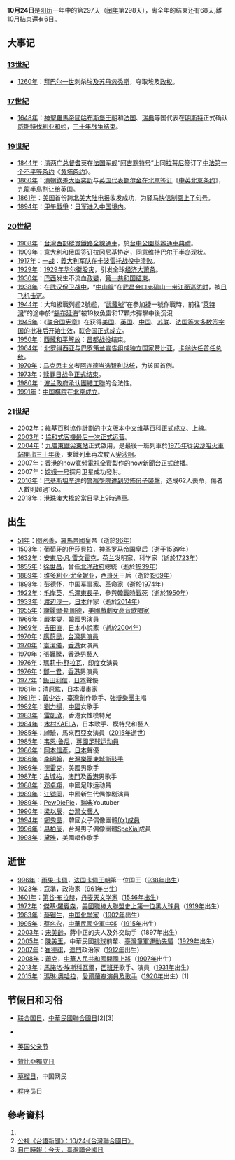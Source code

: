 **10月24日**是[阳历](../Page/阳历.md "wikilink")一年中的第297天（[闰年](../Page/闰年.md "wikilink")第298天），离全年的结束还有68天,離10月結束還有6日。

## 大事记

### [13世紀](https://zh.wikipedia.org/wiki/13世紀 "wikilink")

  - [1260年](https://zh.wikipedia.org/wiki/1260年 "wikilink")：[拜巴尔一世](../Page/拜巴尔一世.md "wikilink")刺杀[埃及](../Page/埃及.md "wikilink")[苏丹](https://zh.wikipedia.org/wiki/苏丹_\(称谓\) "wikilink")[忽秃斯](https://zh.wikipedia.org/wiki/忽秃斯 "wikilink")，夺取埃及[政权](../Page/政权.md "wikilink")。

### [17世紀](https://zh.wikipedia.org/wiki/17世紀 "wikilink")

  - [1648年](https://zh.wikipedia.org/wiki/1648年 "wikilink")：[神聖羅馬帝國](https://zh.wikipedia.org/wiki/神聖羅馬帝國 "wikilink")[哈布斯堡王朝](../Page/哈布斯堡王朝.md "wikilink")和[法国](https://zh.wikipedia.org/wiki/法国 "wikilink")、[瑞典](../Page/瑞典.md "wikilink")等国代表在[明斯特](../Page/明斯特.md "wikilink")正式确认[威斯特伐利亚和约](../Page/威斯特伐利亚和约.md "wikilink")，[三十年战争结束](https://zh.wikipedia.org/wiki/三十年战争 "wikilink")。

### [19世紀](https://zh.wikipedia.org/wiki/19世紀 "wikilink")

  - [1844年](../Page/1844年.md "wikilink")：[清](../Page/清朝.md "wikilink")[两广总督](https://zh.wikipedia.org/wiki/两广总督 "wikilink")[耆英](../Page/耆英.md "wikilink")在[法国军舰](https://zh.wikipedia.org/wiki/法国 "wikilink")“[阿吉默特号](https://zh.wikipedia.org/wiki/阿吉默特号 "wikilink")”上同[拉萼尼](../Page/拉萼尼.md "wikilink")签订了[中](https://zh.wikipedia.org/wiki/清 "wikilink")[法第一个](../Page/七月王朝.md "wikilink")[不平等条约](../Page/不平等条约.md "wikilink")《[黄埔条约](../Page/黄埔条约.md "wikilink")》。
  - [1860年](../Page/1860年.md "wikilink")：[清朝](../Page/清朝.md "wikilink")[欽差大臣](https://zh.wikipedia.org/wiki/欽差大臣 "wikilink")[奕訢](../Page/奕訢.md "wikilink")与[英国代表](https://zh.wikipedia.org/wiki/英国 "wikilink")[额尔金在](https://zh.wikipedia.org/wiki/额尔金 "wikilink")[北京签订](https://zh.wikipedia.org/wiki/北京 "wikilink")《[中英北京条约](https://zh.wikipedia.org/wiki/中英北京条约 "wikilink")》，[九龍半島割让给英国](https://zh.wikipedia.org/wiki/九龍半島 "wikilink")。
  - [1861年](../Page/1861年.md "wikilink")：[美国](../Page/美国.md "wikilink")首份跨[北美大陆](https://zh.wikipedia.org/wiki/北美大陆 "wikilink")[电报](../Page/电报.md "wikilink")收发成功，为[驿马快信制画上了句号](https://zh.wikipedia.org/wiki/驿马快信制 "wikilink")。
  - [1894年](../Page/1894年.md "wikilink")：[甲午戰爭](https://zh.wikipedia.org/wiki/甲午戰爭 "wikilink")：[日军进入](https://zh.wikipedia.org/wiki/日军 "wikilink")[中国境内](https://zh.wikipedia.org/wiki/清 "wikilink")。

### [20世紀](https://zh.wikipedia.org/wiki/20世紀 "wikilink")

  - [1908年](../Page/1908年.md "wikilink")：[台灣](https://zh.wikipedia.org/wiki/台灣 "wikilink")[西部](https://zh.wikipedia.org/wiki/西部 "wikilink")[縱貫鐵路全線通車](https://zh.wikipedia.org/wiki/縱貫鐵路 "wikilink")，於[台中公園舉辦通車典禮](https://zh.wikipedia.org/wiki/台中公園 "wikilink")。
  - [1909年](../Page/1909年.md "wikilink")：[意大利](../Page/意大利.md "wikilink")和[俄国签订](https://zh.wikipedia.org/wiki/俄国 "wikilink")[拉冈尼基协定](https://zh.wikipedia.org/wiki/拉冈尼基协定 "wikilink")，同意维持[巴尔干半岛](../Page/巴尔干半岛.md "wikilink")现状。
  - [1917年](../Page/1917年.md "wikilink")：[一战](../Page/第一次世界大战.md "wikilink")：[義大利军队在](https://zh.wikipedia.org/wiki/義大利 "wikilink")[卡波雷托战役中溃败](https://zh.wikipedia.org/wiki/卡波雷托战役 "wikilink")。
  - [1929年](../Page/1929年.md "wikilink")：[1929年华尔街股灾](https://zh.wikipedia.org/wiki/1929年华尔街股灾 "wikilink")，引发全球[经济大萧条](https://zh.wikipedia.org/wiki/经济大萧条 "wikilink")。
  - [1930年](../Page/1930年.md "wikilink")：[巴西](../Page/巴西.md "wikilink")发生不流血[政變](../Page/政變.md "wikilink")，[第一共和国结束](https://zh.wikipedia.org/wiki/第一共和国 "wikilink")。
  - [1938年](../Page/1938年.md "wikilink")：在[武汉保卫战中](../Page/武汉会战.md "wikilink")，“[中山舰](../Page/中山舰.md "wikilink")”在[武昌金口](https://zh.wikipedia.org/wiki/武昌 "wikilink")[赤矶山一带](https://zh.wikipedia.org/wiki/赤矶山 "wikilink")[江面巡防时](https://zh.wikipedia.org/wiki/長江 "wikilink")，被[日](../Page/日本.md "wikilink")[飞机击沉](https://zh.wikipedia.org/wiki/飞机 "wikilink")。
  - [1944年](../Page/1944年.md "wikilink")：大和級戰列艦2號艦，“[武藏號](https://zh.wikipedia.org/wiki/武藏號 "wikilink")”在參加捷一號作戰時，前往“[萊特灣](https://zh.wikipedia.org/wiki/萊特灣 "wikilink")”的途中於“[錫布延海](https://zh.wikipedia.org/wiki/錫布延海 "wikilink")”被19枚魚雷和17顆炸彈擊中後沉沒
  - [1945年](../Page/1945年.md "wikilink")：《[联合国宪章](../Page/联合国宪章.md "wikilink")》在获得[美国](../Page/美国.md "wikilink")、[英国](https://zh.wikipedia.org/wiki/英国 "wikilink")、[中国](../Page/中華民國.md "wikilink")、[苏联](../Page/苏联.md "wikilink")、[法国等大多数签字国的批准后开始生效](https://zh.wikipedia.org/wiki/法国 "wikilink")，[联合国正式成立](https://zh.wikipedia.org/wiki/联合国 "wikilink")。
  - [1950年](../Page/1950年.md "wikilink")：[西藏和平解放](../Page/西藏和平解放.md "wikilink")：[昌都战役](../Page/昌都战役.md "wikilink")结束。
  - [1964年](../Page/1964年.md "wikilink")：[北罗得西亚与](https://zh.wikipedia.org/wiki/北罗得西亚 "wikilink")[巴罗策兰宣告组成独立国家](https://zh.wikipedia.org/wiki/巴罗策兰 "wikilink")[赞比亚](../Page/赞比亚.md "wikilink")，[卡翁达任首任总统](https://zh.wikipedia.org/wiki/卡翁达 "wikilink")。
  - [1970年](../Page/1970年.md "wikilink")：[马克思主义](../Page/马克思主义.md "wikilink")者[阿连德当选](../Page/萨尔瓦多·阿连德.md "wikilink")[智利总统](../Page/智利总统.md "wikilink")，为该国首例。
  - [1973年](../Page/1973年.md "wikilink")：[赎罪日战争正式结束](https://zh.wikipedia.org/wiki/赎罪日战争 "wikilink")。
  - [1980年](../Page/1980年.md "wikilink")：[波兰政府承认](https://zh.wikipedia.org/wiki/波兰 "wikilink")[團結工聯](../Page/團結工聯.md "wikilink")的合法性。
  - [1991年](../Page/1991年.md "wikilink")：[中国棋院](../Page/中国棋院.md "wikilink")在[北京成立](https://zh.wikipedia.org/wiki/北京 "wikilink")。

### 21世紀

  - [2002年](../Page/2002年.md "wikilink")：[維基百科協作計劃的](https://zh.wikipedia.org/wiki/維基百科 "wikilink")[中文版本](https://zh.wikipedia.org/wiki/中文 "wikilink")[中文维基百科](../Page/中文维基百科.md "wikilink")正式成立、上線。
  - [2003年](../Page/2003年.md "wikilink")：[協和式客機最后一次正式运营](https://zh.wikipedia.org/wiki/協和式客機 "wikilink")。
  - [2004年](../Page/2004年.md "wikilink")：[九廣東鐵](../Page/東鐵綫.md "wikilink")[尖東站](../Page/尖東站.md "wikilink")正式啟用，是最後一班列車於[1975年](../Page/1975年.md "wikilink")從[尖沙咀火車站開出三十年後](https://zh.wikipedia.org/wiki/尖沙咀站_\(九廣鐵路英段\) "wikilink")，東鐵列車再次駛入[尖沙咀](../Page/尖沙咀.md "wikilink")。
  - [2007年](../Page/2007年.md "wikilink")：[香港](../Page/香港.md "wikilink")的[now寬頻電視全資製作的](https://zh.wikipedia.org/wiki/now寬頻電視 "wikilink")[now新聞台正式啟播](https://zh.wikipedia.org/wiki/now新聞台 "wikilink")。
  - 2007年：[嫦娥一号](../Page/嫦娥一号.md "wikilink")探月卫星成功發射。
  - [2016年](../Page/2016年.md "wikilink")：[巴基斯坦](../Page/巴基斯坦.md "wikilink")[奎達](../Page/奎達.md "wikilink")的[警察學院遭到恐怖份子襲擊](https://zh.wikipedia.org/wiki/2016年奎達警察培訓學院襲擊 "wikilink")，造成62人喪命，傷者人數則超過165。
  - [2018年](../Page/2018年.md "wikilink")：[港珠澳大橋](../Page/港珠澳大橋.md "wikilink")於當日早上9時通車。

## 出生

  - [51年](https://zh.wikipedia.org/wiki/51年 "wikilink")：[图密善](../Page/图密善.md "wikilink")，[羅馬帝國](../Page/羅馬帝國.md "wikilink")皇帝（逝於[96年](https://zh.wikipedia.org/wiki/96年 "wikilink")）
  - [1503年](https://zh.wikipedia.org/wiki/1503年 "wikilink")：[葡萄牙的伊莎貝拉](../Page/葡萄牙的伊莎貝拉.md "wikilink")，[神圣罗马帝国](../Page/神圣罗马帝国.md "wikilink")皇后（逝于1539年）
  - [1632年](https://zh.wikipedia.org/wiki/1632年 "wikilink")：[安東尼·凡·雷文霍克](https://zh.wikipedia.org/wiki/安東尼·凡·雷文霍克 "wikilink")，[荷兰](../Page/荷兰.md "wikilink")发明家、科学家（逝於[1723年](https://zh.wikipedia.org/wiki/1723年 "wikilink")）
  - [1855年](../Page/1855年.md "wikilink")：[徐世昌](../Page/徐世昌.md "wikilink")，曾任[北洋政府](../Page/北洋政府.md "wikilink")總統（逝於[1939年](../Page/1939年.md "wikilink")）
  - [1889年](../Page/1889年.md "wikilink")：[维多利亚·尤金妮亚](https://zh.wikipedia.org/wiki/巴腾堡郡主维多利亚·尤金妮亚 "wikilink")，[西班牙](../Page/西班牙.md "wikilink")王后（逝於[1969年](../Page/1969年.md "wikilink")）
  - [1898年](../Page/1898年.md "wikilink")：[彭德怀](../Page/彭德怀.md "wikilink")，中国军事家、革命家（逝於[1974年](../Page/1974年.md "wikilink")）
  - [1922年](../Page/1922年.md "wikilink")：[毛岸英](../Page/毛岸英.md "wikilink")，[毛澤東長子](https://zh.wikipedia.org/wiki/毛澤東 "wikilink")，參與[韓戰時戰死](https://zh.wikipedia.org/wiki/韓戰 "wikilink")（逝於[1950年](../Page/1950年.md "wikilink")）
  - [1933年](../Page/1933年.md "wikilink")：[渡辺淳一](https://zh.wikipedia.org/wiki/渡辺淳一 "wikilink")，[日本](../Page/日本.md "wikilink")作家（逝於[2014年](../Page/2014年.md "wikilink")）
  - [1955年](../Page/1955年.md "wikilink")：[謝麗爾·斯圖德](../Page/謝麗爾·斯圖德.md "wikilink")，[美國戲劇女高音歌唱家](https://zh.wikipedia.org/wiki/美國 "wikilink")
  - [1966年](../Page/1966年.md "wikilink")：[嚴孝燮](../Page/嚴孝燮.md "wikilink")，[韓國男演員](https://zh.wikipedia.org/wiki/韓國 "wikilink")
  - [1969年](../Page/1969年.md "wikilink")：[吉田直](../Page/吉田直.md "wikilink")，[日本](../Page/日本.md "wikilink")小說家（逝於[2004年](../Page/2004年.md "wikilink")）
  - [1970年](../Page/1970年.md "wikilink")：[應蔚民](../Page/應蔚民.md "wikilink")，[台灣男演員](https://zh.wikipedia.org/wiki/台灣 "wikilink")
  - [1970年](../Page/1970年.md "wikilink")：[袁潔儀](../Page/袁潔儀.md "wikilink")，[香港](../Page/香港.md "wikilink")女演員
  - [1970年](../Page/1970年.md "wikilink")：[張韡騰](../Page/張韡騰.md "wikilink")，[香港](../Page/香港.md "wikilink")男藝人
  - [1976年](../Page/1976年.md "wikilink")：[瑪莉卡·舒拉瓦](../Page/瑪莉卡·舒拉瓦.md "wikilink")，[印度](../Page/印度.md "wikilink")女演員
  - [1976年](../Page/1976年.md "wikilink")：[鄧一君](../Page/鄧一君.md "wikilink")，[香港](../Page/香港.md "wikilink")男演員
  - [1977年](../Page/1977年.md "wikilink")：[飯田利信](../Page/飯田利信.md "wikilink")，[日本](../Page/日本.md "wikilink")聲優
  - [1981年](../Page/1981年.md "wikilink")：[清原紘](../Page/清原紘.md "wikilink")，[日本](../Page/日本.md "wikilink")漫畫家
  - [1981年](../Page/1981年.md "wikilink")：[黃少谷](../Page/黃少谷_\(藝人\).md "wikilink")，[臺灣](../Page/臺灣.md "wikilink")創作歌手、[強辯樂團](../Page/強辯樂團.md "wikilink")主唱
  - [1982年](../Page/1982年.md "wikilink")：[劉力揚](https://zh.wikipedia.org/wiki/劉力揚 "wikilink")，[中國](../Page/中國.md "wikilink")女歌手
  - [1983年](../Page/1983年.md "wikilink")：[雷凱欣](../Page/雷凱欣.md "wikilink")，香港女性模特兒
  - [1984年](../Page/1984年.md "wikilink")：[木村KAELA](../Page/木村KAELA.md "wikilink")，日本歌手、模特兒和藝人
  - [1985年](../Page/1985年.md "wikilink")：[綽琦](https://zh.wikipedia.org/wiki/綽琦 "wikilink")，馬來西亞女演員（[2015年](../Page/2015年.md "wikilink")逝世）
  - [1985年](../Page/1985年.md "wikilink")：[韦恩·鲁尼](../Page/韦恩·鲁尼.md "wikilink")，[英國足球运动員](https://zh.wikipedia.org/wiki/英國 "wikilink")
  - [1986年](../Page/1986年.md "wikilink")：[岡本信彥](../Page/岡本信彥.md "wikilink")，[日本](../Page/日本.md "wikilink")聲優
  - [1986年](../Page/1986年.md "wikilink")：[李明翰](https://zh.wikipedia.org/wiki/李明翰 "wikilink")，[台灣樂團](https://zh.wikipedia.org/wiki/台灣 "wikilink")[東城衞鼓手](https://zh.wikipedia.org/wiki/東城衞 "wikilink")
  - [1986年](../Page/1986年.md "wikilink")：[德雷克](../Page/德雷克_\(歌手\).md "wikilink")，美國男歌手
  - [1987年](../Page/1987年.md "wikilink")：[古城祐](https://zh.wikipedia.org/wiki/古城祐 "wikilink")，[澳門](../Page/澳門.md "wikilink")及[香港](../Page/香港.md "wikilink")男歌手
  - [1988年](../Page/1988年.md "wikilink")：[邓卓翔](../Page/邓卓翔.md "wikilink")，中國足球运动員
  - [1989年](../Page/1989年.md "wikilink")：[江铠同](../Page/江铠同.md "wikilink")，中國新生代偶像剧演員
  - [1989年](../Page/1989年.md "wikilink")：[PewDiePie](../Page/PewDiePie.md "wikilink")，[瑞典](../Page/瑞典.md "wikilink")Youtuber
  - [1990年](../Page/1990年.md "wikilink")：[梁以辰](../Page/梁以辰.md "wikilink")，[台灣女藝人](https://zh.wikipedia.org/wiki/台灣 "wikilink")
  - [1994年](../Page/1994年.md "wikilink")：[鄭秀晶](../Page/鄭秀晶.md "wikilink")，韓國女子偶像團體[f(x)成員](https://zh.wikipedia.org/wiki/f\(x\)_\(組合\) "wikilink")
  - [1996年](../Page/1996年.md "wikilink")：[易柏辰](https://zh.wikipedia.org/wiki/易柏辰 "wikilink")，台灣男子偶像團體[SpeXial](../Page/SpeXial.md "wikilink")成員
  - [1998年](../Page/1998年.md "wikilink")：[黛雅](../Page/黛雅.md "wikilink")，美國唱作歌手

## 逝世

  - [996年](https://zh.wikipedia.org/wiki/996年 "wikilink")：[雨果·卡佩](https://zh.wikipedia.org/wiki/雨果·卡佩 "wikilink")，[法国](https://zh.wikipedia.org/wiki/法国 "wikilink")[卡佩王朝](../Page/卡佩王朝.md "wikilink")第一位国王（[938年出生](https://zh.wikipedia.org/wiki/938年 "wikilink")）
  - [1023年](https://zh.wikipedia.org/wiki/1023年 "wikilink")：[寇準](../Page/寇準.md "wikilink")，政治家（[961年](../Page/961年.md "wikilink")出生）
  - [1601年](https://zh.wikipedia.org/wiki/1601年 "wikilink")：[第谷·布拉赫](../Page/第谷·布拉赫.md "wikilink")，[丹麦](https://zh.wikipedia.org/wiki/丹麦 "wikilink")[天文学家](https://zh.wikipedia.org/wiki/天文学 "wikilink")（[1546年出生](https://zh.wikipedia.org/wiki/1546年 "wikilink")）
  - [1972年](../Page/1972年.md "wikilink")：[傑基·羅賓森](../Page/傑基·羅賓森.md "wikilink")，[美國職棒大聯盟史上第一位黑人球員](https://zh.wikipedia.org/wiki/美國職棒大聯盟 "wikilink")（[1919年](../Page/1919年.md "wikilink")出生）
  - [1983年](../Page/1983年.md "wikilink")：[蔡镏生](https://zh.wikipedia.org/wiki/蔡镏生 "wikilink")，[中国化学家](https://zh.wikipedia.org/wiki/中国 "wikilink")（[1902年](../Page/1902年.md "wikilink")出生）
  - [1995年](../Page/1995年.md "wikilink")：[蔡名永](../Page/蔡名永.md "wikilink")，[中華民國](../Page/中華民國.md "wikilink")[空軍中將](../Page/中華民國空軍.md "wikilink")（[1915年](../Page/1915年.md "wikilink")出生）
  - [2003年](../Page/2003年.md "wikilink")：[宋美齡](../Page/宋美齡.md "wikilink")，蔣中正的夫人及外交助手（1897年出生）
  - [2005年](../Page/2005年.md "wikilink")：[陳美玉](../Page/陳美玉.md "wikilink")，中華民國[排球](../Page/排球.md "wikilink")前輩、[臺灣](https://zh.wikipedia.org/wiki/台灣 "wikilink")[童軍運動先驅](https://zh.wikipedia.org/wiki/童军 "wikilink")（[1929年](../Page/1929年.md "wikilink")出生）
  - [2007年](../Page/2007年.md "wikilink")：[崔德祺](../Page/崔德祺.md "wikilink")，[澳門](../Page/澳門.md "wikilink")政治家（[1912年](../Page/1912年.md "wikilink")出生）
  - [2008年](../Page/2008年.md "wikilink")：[蕭克](https://zh.wikipedia.org/wiki/蕭克 "wikilink")，[中華人民共和國](https://zh.wikipedia.org/wiki/中華人民共和國 "wikilink")[開國上將](https://zh.wikipedia.org/wiki/開國上將 "wikilink")（[1907年](../Page/1907年.md "wikilink")出生）
  - [2013年](../Page/2013年.md "wikilink")：[馬諾洛·埃斯科瓦爾](../Page/馬諾洛·埃斯科瓦爾.md "wikilink")，[西班牙](../Page/西班牙.md "wikilink")歌手、演員（[1931年](../Page/1931年.md "wikilink")出生）
  - [2015年](../Page/2015年.md "wikilink")：[瑪琳·奧哈拉](https://zh.wikipedia.org/wiki/瑪琳·奧哈拉 "wikilink")，[愛爾蘭裔演員及歌手](https://zh.wikipedia.org/wiki/愛爾蘭 "wikilink")（[1920年](../Page/1920年.md "wikilink")出生）\[1\]

## 节假日和习俗

  - [联合国日](https://zh.wikipedia.org/wiki/联合国日 "wikilink")、[中華民國聯合國日](https://zh.wikipedia.org/wiki/联合国日 "wikilink")\[2\]\[3\]

  -
  - [英国父亲节](https://zh.wikipedia.org/wiki/英国父亲节 "wikilink")

  - [贊比亞獨立日](../Page/赞比亚.md "wikilink")

  - [草榴日](https://zh.wikipedia.org/wiki/草榴 "wikilink")，中国网民

  - [程序员日](https://zh.wikipedia.org/wiki/程序员日 "wikilink")

## 參考資料

1.
2.  [公視《台語新聞》：10/24‧《台灣聯合國日》](http://kongtaigi.pts.org.tw/2012/10/1024_27.html)
3.  [自由時報：今天，臺灣聯合國日](http://talk.ltn.com.tw/article/paper/437964)